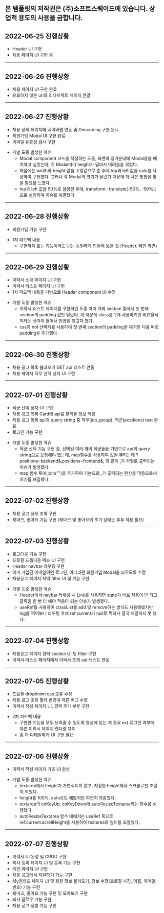 ## 본 템플릿의 저작권은 (주)소프트스퀘어드에 있습니다. 상업적 용도의 사용을 금합니다.
## 2022-06-25 진행상황
- Header UI 구현
- 채용 페이지 UI 구현 중
---
## 2022-06-26 진행상황
- 채용 페이지 UI 구현 완료
- 유효하지 않은 url의 리다이렉트 페이지 연결
---
## 2022-06-27 진행상황
- 채용 상세 페이지에 네이버맵 연동 및 Geocoding 구현 완료
- 회원가입 Modal UI 구현 완료
- 이메일 유효성 검사 구현
* 개발 도중 발생한 이슈
  * Modal component 코드를 작성하는 도중, 화면의 정가운데에 Modal창을 배치하고 싶었는데, 각 Modal마다 height가 달라서 어려움을 겪었다.
  * 처음에는 width와 height 값을 고정값으로 준 후에 top과 left 값을 calc를 사용하여 구현했다. 그러나 각 Modal의 크기가 달랐기 때문에 더 나은 방법을 찾을 필요를 느꼈다.
  * top과 left 값을 50%로 설정한 후에, transform : translate(-50%, -50%); 으로 설정하여 이슈를 해결했다.
---
## 2022-06-28 진행상황
- 회원가입 기능 구현
* 1차 피드백 내용
  * 구현하지 않는 기능이어도 UI는 동일하게 만들어 놓을 것 (Header, 메인 화면)
---
## 2022-06-29 진행상황
- 이력서 소개 페이지 UI 구현
- 이력서 리스트 페이지 UI 구현
- 1차 피드백 내용을 기반으로 Header component UI 수정
* 개발 도중 발생한 이슈
  * 이력서 리스트 페이지를 구현하던 도중 여러 개의 section 중에서 첫 번째 section의 padding 값만 달랐다. 이 때문에 class를 2개 사용하기엔 비효율적이라는 생각이 들어서 방법을 찾고자 했다.
  * css의 not 선택자를 사용하여 첫 번째 section의 padding만 제거한 다음 따로 padding을 추가했다.
---
## 2022-06-30 진행상황
- 채용 공고 목록 불러오기 GET api 테스트 연동
- 채용 페이지 직무 선택 상자 UI 구현
---
## 2022-07-01 진행상황
- 직군 선택 상자 UI 구현
- 채용 공고 목록 Card에 api로 불러온 정보 적용
- 채용 공고 목록 api의 query string 중 직무(job_group), 직군(positions) test 완료
- 로그인 기능 구현
* 개발 도중 발생한 이슈
  * 직군 선택 기능 구현 중, 선택된 여러 개의 직군들을 기반으로 api의 query string으로 요청해야 했는데, map함수를 사용하여 값을 뿌리는데 ?positions=backend&,positions=frontend&, 와 같이 ,가 저절로 출력되는 이슈가 발생했다.
  * map 함수 뒤에 join("")을 추가하여 기본으로 ,가 출력되는 현상을 막음으로써 이슈를 해결했다.
---
## 2022-07-02 진행상황
- 채용 공고 상세 조회 구현
- 북마크, 좋아요 기능 구현 (북마크 및 좋아요의 초기 상태는 추후 적용 필요)
---
## 2022-07-03 진행상황
- 로그아웃 기능 구현
- 프로필 드롭다운 메뉴 UI 구현
- Header navbar 라우팅 구현
- 이미 가입된 이메일이면 로그인, 아니라면 회원가입 Modal을 띄우도록 수정
- 채용공고 페이지 지역 filter UI 및 기능 구현
* 개발 도중 발생한 이슈
  * Header에서 navbar 라우팅 시 Link를 사용하면 state가 바로 적용이 안 되고 클릭을 한 번 더 해야 적용이 되는 이슈가 발생했다.
  * useRef를 사용하여 classList를 add 및 remove하는 방식도 사용해봤지만 log를 찍어보니 라우팅 후에 ref.current가 null로 찍혀서 결국 해결하지 못 했다.
---
## 2022-07-04 진행상황
- 채용공고 페이지 경력 section UI 및 filter 구현
- 이력서 리스트 페이지에서 이력서 조회 api 테스트 연동
---
## 2022-07-05 진행상황
- 프로필 dropdown css 오류 수정
- 채용 공고 조회 필터 변경에 따른 버그 수정
- 이력서 작성 페이지 UI, 경력 추가 부분 구현
* 2차 피드백 내용
  * 구현한 기능을 모두 보여줄 수 있도록 영상에 담는 게 중요 ex) 로그인 여부에 따른 이력서 페이지 랜더링 차이
  * 좀 더 디테일하게 UI 구현 필요
---
## 2022-07-06 진행상황
- 이력서 작성 페이지 기초 UI 완성
* 개발 도중 발생한 이슈
  * textarea에서 height가 가변적이지 않고, 지정한 height에서 스크롤로만 조절이 되었다.
  * height를 100%, auto로도 해봤지만 여전히 똑같았다.
  * textarea의 onKeyUp, onKeyDown에 autoResizeTextarea라는 함수를 실행했다.
  * autoResizeTextarea 함수 내에서는 useRef 훅으로 ref.current.scrollHeight를 사용하여 textarea의 높이를 조절했다.
---
## 2022-07-07 진행상황
- 이력서 UI 완성 및 CRUD 구현
- 회사 등록 페이지 UI 및 등록 기능 구현
- 메인 페이지 UI 구현
- 채용 공고에서 지원하기 기능 구현
- My원티드 페이지 UI 및 회원 정보 불러오기, 정보 수정(프로필 사진, 이름, 이메일, 번호) 기능 구현
- 북마크, 좋아요 기능 구현 및 모아보기 구현
- 회사 팔로우 기능 구현
- 채용 공고 정렬 기능 구현
